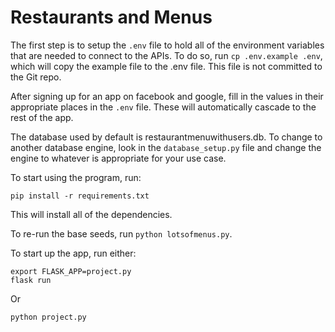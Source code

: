 # Restaurants and Menus

The first step is to setup the `.env` file to hold all of the environment variables that are needed to connect to the APIs.  To do so, run `cp .env.example .env`, which will copy the example file to the .env file.  This file is not committed to the Git repo.  

After signing up for an app on facebook and google, fill in the values in their appropriate places in the `.env` file.  These will automatically cascade to the rest of the app.

The database used by default is restaurantmenuwithusers.db.  To change to another database engine, look in the `database_setup.py` file and change the engine to whatever is appropriate for your use case.

To start using the program, run:
```shell
pip install -r requirements.txt
```

This will install all of the dependencies.

To re-run the base seeds, run `python lotsofmenus.py`.

To start up the app, run either:

```shell
export FLASK_APP=project.py
flask run
```

Or 
```shell
python project.py
```